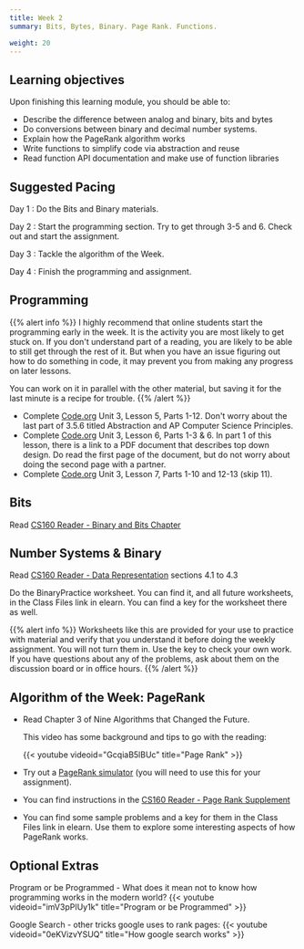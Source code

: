 ```yaml
---
title: Week 2
summary: Bits, Bytes, Binary. Page Rank. Functions.

weight: 20
---
```


## Learning objectives

Upon finishing this learning module, you should be able to:

* Describe the difference between analog and binary, bits and bytes
* Do conversions between binary and decimal number systems.
* Explain how the PageRank algorithm works
* Write functions to simplify code via abstraction and reuse
* Read function API documentation and make use of function libraries

## Suggested Pacing

Day 1
: Do the Bits and Binary materials.

Day 2
: Start the programming section. Try to get through 3-5 and 6. Check out and start the assignment.

Day 3
: Tackle the algorithm of the Week.

Day 4
: Finish the programming and assignment.

## Programming

{{% alert info %}}
I highly recommend that online students start the programming early in the week.
It is the activity you are most likely to get stuck on. If you don't understand
part of a reading, you are likely to be able to still get through the rest of it.
But when you have an issue figuring out how to do something in code, it may
prevent you from making any progress on later lessons.

You can work on it in parallel with the other material, but saving it for the last
minute is a recipe for trouble.
{{% /alert %}}

* Complete [Code.org](https://studio.code.org/home) Unit 3, Lesson 5, Parts 1-12. Don't worry about
the last part of 3.5.6 titled Abstraction and AP Computer Science Principles.
* Complete [Code.org](https://studio.code.org/home) Unit 3, Lesson 6, Parts 1-3 & 6. In part 1 of
this lesson, there is a link to a PDF document that describes top down design. Do read the first page
of the document, but do not worry about doing the second page with a partner.
* Complete [Code.org](https://studio.code.org/home) Unit 3, Lesson 7, Parts 1-10 and 12-13 (skip 11).

## Bits

Read [CS160 Reader - Binary and Bits Chapter](http://computerscience.chemeketa.edu/cs160Reader/Binary/index.html)

## Number Systems & Binary

Read [CS160 Reader - Data Representation](http://computerscience.chemeketa.edu/cs160Reader/DataRepresentation/index.html) sections 4.1 to 4.3

Do the BinaryPractice worksheet. You can find it, and all future worksheets, in the Class Files link
in elearn. You can find a key for the worksheet there as well.

{{% alert info %}}
Worksheets like this are provided for your use to practice with material and verify that you
understand it before doing the weekly assignment. You will not turn them in. Use the key
to check your own work. If you have questions about any of the problems, ask about them on
the discussion board or in office hours.
{{% /alert %}}

## Algorithm of the Week: PageRank

* Read Chapter 3 of Nine Algorithms that Changed the Future.

    This video has some background and tips to go with the reading:

    {{< youtube videoid="GcqiaB5lBUc" title="Page Rank" >}}

* Try out a [PageRank simulator](http://computerscience.chemeketa.edu/cs160Reader/_static/pageRankApp/index.html)
(you will need to use this for your assignment).  
* You can find instructions in the [CS160 Reader - Page Rank Supplement](http://computerscience.chemeketa.edu/cs160Reader/NineAlgorithms/PageRank.html)
* You can find some sample problems and a key for them in the Class Files link in elearn. Use
them to explore some interesting aspects of how PageRank works.


## Optional Extras

Program or be Programmed - What does it mean not to know how programming works in the modern world?
{{< youtube videoid="imV3pPIUy1k" title="Program or be Programmed" >}}

Google Search - other tricks google uses to rank pages:
{{< youtube videoid="0eKVizvYSUQ" title="How google search works" >}}